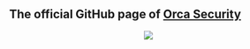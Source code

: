 ## The official GitHub page of [Orca Security](https://orca.security)
<p align="center">
    <img src="https://avatars.githubusercontent.com/u/62629792?s=200">
</p>
